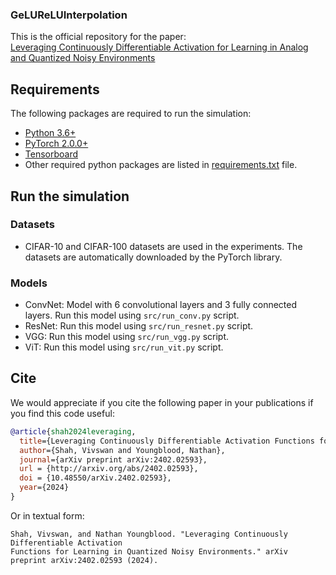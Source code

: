 ### GeLUReLUInterpolation

This is the official repository for the paper: <br>
[Leveraging Continuously Differentiable Activation for Learning in Analog and Quantized Noisy Environments](https://arxiv.org/abs/2402.02593)

## Requirements

The following packages are required to run the simulation:

- [Python 3.6+](https://www.python.org/downloads/)
- [PyTorch 2.0.0+](https://pytorch.org/get-started/locally/)
- [Tensorboard](https://www.tensorflow.org/tensorboard)
- Other required python packages are listed in [requirements.txt](requirements.txt) file.

## Run the simulation

### Datasets

- CIFAR-10 and CIFAR-100 datasets are used in the experiments. The datasets are automatically downloaded by the PyTorch
  library.

### Models

- ConvNet: Model with 6 convolutional layers and 3 fully connected layers. Run this model using `src/run_conv.py`
  script.
- ResNet: Run this model using `src/run_resnet.py` script.
- VGG: Run this model using `src/run_vgg.py` script.
- ViT: Run this model using `src/run_vit.py` script.

## Cite

We would appreciate if you cite the following paper in your publications if you find this code useful:

```bibtex
@article{shah2024leveraging,
  title={Leveraging Continuously Differentiable Activation Functions for Learning in Quantized Noisy Environments},
  author={Shah, Vivswan and Youngblood, Nathan},
  journal={arXiv preprint arXiv:2402.02593},
  url = {http://arxiv.org/abs/2402.02593},
  doi = {10.48550/arXiv.2402.02593},
  year={2024}
}
```

Or in textual form:

```text
Shah, Vivswan, and Nathan Youngblood. "Leveraging Continuously Differentiable Activation
Functions for Learning in Quantized Noisy Environments." arXiv preprint arXiv:2402.02593 (2024).
```
